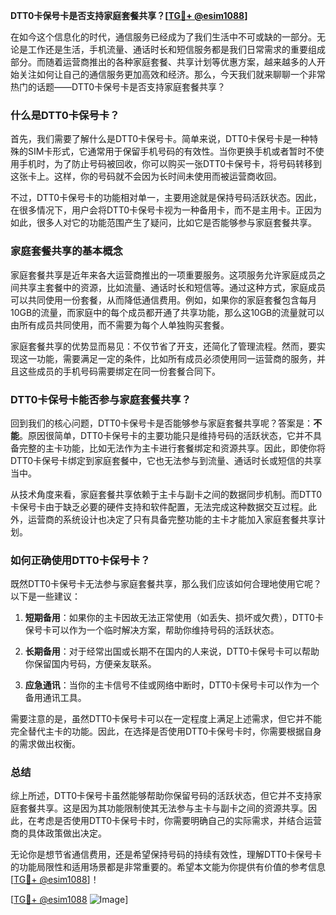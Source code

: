 **DTT0卡保号卡是否支持家庭套餐共享？[[TG💪+ @esim1088](https://t.me/s/esim1088)]**

在如今这个信息化的时代，通信服务已经成为了我们生活中不可或缺的一部分。无论是工作还是生活，手机流量、通话时长和短信服务都是我们日常需求的重要组成部分。而随着运营商推出的各种家庭套餐、共享计划等优惠方案，越来越多的人开始关注如何让自己的通信服务更加高效和经济。那么，今天我们就来聊聊一个非常热门的话题——DTT0卡保号卡是否支持家庭套餐共享？

### 什么是DTT0卡保号卡？

首先，我们需要了解什么是DTT0卡保号卡。简单来说，DTT0卡保号卡是一种特殊的SIM卡形式，它通常用于保留手机号码的有效性。当你更换手机或者暂时不使用手机时，为了防止号码被回收，你可以购买一张DTT0卡保号卡，将号码转移到这张卡上。这样，你的号码就不会因为长时间未使用而被运营商收回。

不过，DTT0卡保号卡的功能相对单一，主要用途就是保持号码活跃状态。因此，在很多情况下，用户会将DTT0卡保号卡视为一种备用卡，而不是主用卡。正因为如此，很多人对它的功能范围产生了疑问，比如它是否能够参与家庭套餐共享。

### 家庭套餐共享的基本概念

家庭套餐共享是近年来各大运营商推出的一项重要服务。这项服务允许家庭成员之间共享主套餐中的资源，比如流量、通话时长和短信等。通过这种方式，家庭成员可以共同使用一份套餐，从而降低通信费用。例如，如果你的家庭套餐包含每月10GB的流量，而家庭中的每个成员都开通了共享功能，那么这10GB的流量就可以由所有成员共同使用，而不需要为每个人单独购买套餐。

家庭套餐共享的优势显而易见：不仅节省了开支，还简化了管理流程。然而，要实现这一功能，需要满足一定的条件，比如所有成员必须使用同一运营商的服务，并且这些成员的手机号码需要绑定在同一份套餐合同下。

### DTT0卡保号卡能否参与家庭套餐共享？

回到我们的核心问题，DTT0卡保号卡是否能够参与家庭套餐共享呢？答案是：**不能**。原因很简单，DTT0卡保号卡的主要功能只是维持号码的活跃状态，它并不具备完整的主卡功能，比如无法作为主卡进行套餐绑定和资源共享。因此，即使你将DTT0卡保号卡绑定到家庭套餐中，它也无法参与到流量、通话时长或短信的共享当中。

从技术角度来看，家庭套餐共享依赖于主卡与副卡之间的数据同步机制。而DTT0卡保号卡由于缺乏必要的硬件支持和软件配置，无法完成这种数据交互过程。此外，运营商的系统设计也决定了只有具备完整功能的主卡才能加入家庭套餐共享计划。

### 如何正确使用DTT0卡保号卡？

既然DTT0卡保号卡无法参与家庭套餐共享，那么我们应该如何合理地使用它呢？以下是一些建议：

1. **短期备用**：如果你的主卡因故无法正常使用（如丢失、损坏或欠费），DTT0卡保号卡可以作为一个临时解决方案，帮助你维持号码的活跃状态。
   
2. **长期备用**：对于经常出国或长期不在国内的人来说，DTT0卡保号卡可以帮助你保留国内号码，方便亲友联系。

3. **应急通讯**：当你的主卡信号不佳或网络中断时，DTT0卡保号卡可以作为一个备用通讯工具。

需要注意的是，虽然DTT0卡保号卡可以在一定程度上满足上述需求，但它并不能完全替代主卡的功能。因此，在选择是否使用DTT0卡保号卡时，你需要根据自身的需求做出权衡。

### 总结

综上所述，DTT0卡保号卡虽然能够帮助你保留号码的活跃状态，但它并不支持家庭套餐共享。这是因为其功能限制使其无法参与主卡与副卡之间的资源共享。因此，在考虑是否使用DTT0卡保号卡时，你需要明确自己的实际需求，并结合运营商的具体政策做出决定。

无论你是想节省通信费用，还是希望保持号码的持续有效性，理解DTT0卡保号卡的功能局限性和适用场景都是非常重要的。希望本文能为你提供有价值的参考信息[[TG💪+ @esim1088](https://t.me/s/esim1088)]！

[[TG💪+ @esim1088](https://t.me/s/esim1088) ![Image](https://i.postimg.cc/4NQfJmqS/Snipaste-2025-05-13-00-14-12.png)]